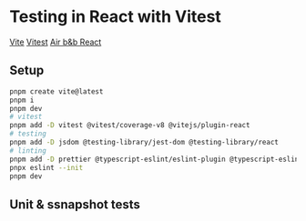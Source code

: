# Testing in React with Vitest

[Vite](https://vite.dev/)
[Vitest](https://vitest.dev/)
[Air b&b React](https://airbnb.io/javascript/react/)


## Setup

```sh
pnpm create vite@latest
pnpm i
pnpm dev
# vitest
pnpm add -D vitest @vitest/coverage-v8 @vitejs/plugin-react
# testing
pnpm add -D jsdom @testing-library/jest-dom @testing-library/react 
# linting
pnpm add -D prettier @typescript-eslint/eslint-plugin @typescript-eslint/parser eslint-config-airbnb eslint-config-airbnb-typescript eslint-config-prettier eslint-plugin-import eslint-plugin-jsx-a11y eslint-plugin-prettier eslint-plugin-react eslint-plugin-react-hooks eslint-plugin-react-refresh
pnpx eslint --init
pnpm dev
```

## Unit & ssnapshot tests

